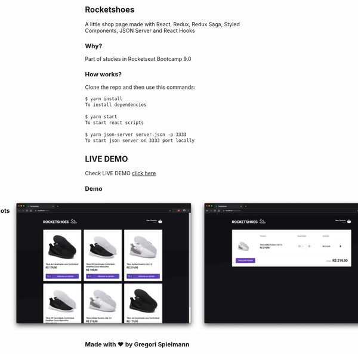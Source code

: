 ## Rocketshoes

A little shop page made with React, Redux, Redux Saga, Styled Components, JSON Server and React Hooks

### Why?

Part of studies in Rocketseat Bootcamp 9.0

### How works?

Clone the repo and then use this commands:

```
$ yarn install
To install dependencies

$ yarn start
To start react scripts

$ yarn json-server server.json -p 3333
To start json server on 3333 port locally

```

## LIVE DEMO

Check LIVE DEMO <a href="https://rocketshoesbygreg.netlify.com/" target="_blank" rel="noopener noreferrer">click here</a>

### Demo

<div style="display: flex; justify-content: center">

<center><img src="screenshots/rocketshoes.gif"/></center>

### Screenshots

<img src="screenshots/screenshot1.png"/>
<img src="screenshots/screenshot2.png"/>
</div>

### Made with ❤ by Gregori Spielmann

